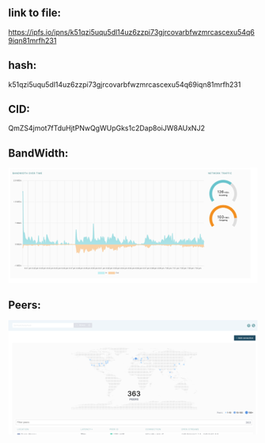## link to file:
 https://ipfs.io/ipns/k51qzi5uqu5dl14uz6zzpi73gjrcovarbfwzmrcascexu54q69iqn81mrfh231

## hash: 
k51qzi5uqu5dl14uz6zzpi73gjrcovarbfwzmrcascexu54q69iqn81mrfh231

## CID: 
QmZS4jmot7fTduHjtPNwQgWUpGks1c2Dap8oiJW8AUxNJ2

## BandWidth:

![Bandwidth](image.png)

## Peers:
![Peers](image-1.png)